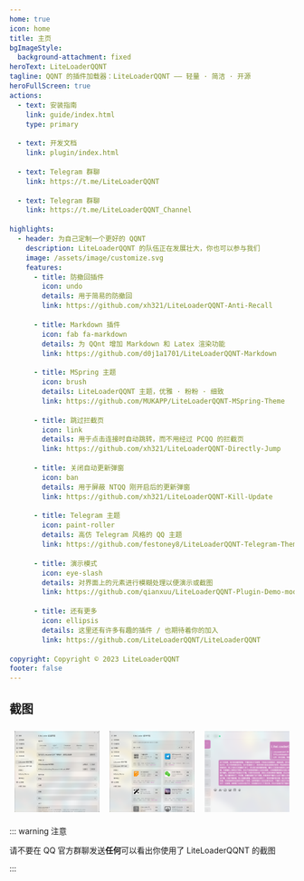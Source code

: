 ```yaml
---
home: true
icon: home
title: 主页
bgImageStyle:
  background-attachment: fixed
heroText: LiteLoaderQQNT
tagline: QQNT 的插件加载器：LiteLoaderQQNT —— 轻量 · 简洁 · 开源
heroFullScreen: true
actions:
  - text: 安装指南
    link: guide/index.html
    type: primary

  - text: 开发文档
    link: plugin/index.html

  - text: Telegram 群聊
    link: https://t.me/LiteLoaderQQNT

  - text: Telegram 群聊
    link: https://t.me/LiteLoaderQQNT_Channel

highlights:
  - header: 为自己定制一个更好的 QQNT
    description: LiteLoaderQQNT 的队伍正在发展壮大，你也可以参与我们
    image: /assets/image/customize.svg
    features:
      - title: 防撤回插件
        icon: undo
        details: 用于简易的防撤回
        link: https://github.com/xh321/LiteLoaderQQNT-Anti-Recall

      - title: Markdown 插件
        icon: fab fa-markdown
        details: 为 QQnt 增加 Markdown 和 Latex 渲染功能
        link: https://github.com/d0j1a1701/LiteLoaderQQNT-Markdown

      - title: MSpring 主题
        icon: brush
        details: LiteLoaderQQNT 主题，优雅 · 粉粉 · 细致
        link: https://github.com/MUKAPP/LiteLoaderQQNT-MSpring-Theme

      - title: 跳过拦截页
        icon: link
        details: 用于点击连接时自动跳转，而不用经过 PCQQ 的拦截页
        link: https://github.com/xh321/LiteLoaderQQNT-Directly-Jump

      - title: 关闭自动更新弹窗
        icon: ban
        details: 用于屏蔽 NTQQ 刚开启后的更新弹窗
        link: https://github.com/xh321/LiteLoaderQQNT-Kill-Update

      - title: Telegram 主题
        icon: paint-roller
        details: 高仿 Telegram 风格的 QQ 主题
        link: https://github.com/festoney8/LiteLoaderQQNT-Telegram-Theme

      - title: 演示模式
        icon: eye-slash
        details: 对界面上的元素进行模糊处理以便演示或截图
        link: https://github.com/qianxuu/LiteLoaderQQNT-Plugin-Demo-mode

      - title: 还有更多
        icon: ellipsis
        details: 这里还有许多有趣的插件 / 也期待着你的加入
        link: https://github.com/LiteLoaderQQNT/LiteLoaderQQNT

copyright: Copyright © 2023 LiteLoaderQQNT
footer: false
---
```


## 截图

<div class="image-preview">
  <img src="/assets/image/1.png" />
  <img src="/assets/image/2.png" />
  <img src="/assets/image/3.png" />
</div>

::: warning 注意

请不要在 QQ 官方群聊发送**任何**可以看出你使用了 LiteLoaderQQNT 的截图

:::

<style>
  .image-preview {
    display: flex;
    justify-content: space-evenly;
    /* align-items: center; */
    flex-wrap: wrap;
  }

  .image-preview > img {
     box-sizing: border-box;
     width: 33.3% !important;
     padding: 9px;
     border-radius: 8px;
     object-fit: cover !important;
     height: auto;
  }

  @media (max-width: 719px){
    .image-preview > img {
      width: 50% !important;
    }
  }

  @media (max-width: 419px){
    .image-preview > img {
      width: 100% !important;
    }
  }
</style>
